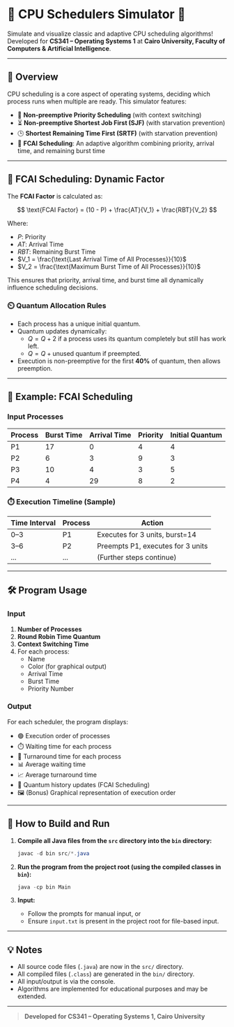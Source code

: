 # 🚦 CPU Schedulers Simulator 🚦

Simulate and visualize classic and adaptive CPU scheduling algorithms! Developed for **CS341 – Operating Systems 1** at **Cairo University, Faculty of Computers & Artificial Intelligence**.

---

## 🧠 Overview

CPU scheduling is a core aspect of operating systems, deciding which process runs when multiple are ready. This simulator features:

- 🏅 **Non-preemptive Priority Scheduling** (with context switching)
- ⏳ **Non-preemptive Shortest Job First (SJF)** (with starvation prevention)
- 🕒 **Shortest Remaining Time First (SRTF)** (with starvation prevention)
- 🧮 **FCAI Scheduling**: An adaptive algorithm combining priority, arrival time, and remaining burst time

---

## 🔬 FCAI Scheduling: Dynamic Factor

The **FCAI Factor** is calculated as:

$$
\text{FCAI Factor} = (10 - P) + \frac{AT}{V_1} + \frac{RBT}{V_2}
$$

Where:

- $P$: Priority
- $AT$: Arrival Time
- $RBT$: Remaining Burst Time
- $V_1 = \frac{\text{Last Arrival Time of All Processes}}{10}$
- $V_2 = \frac{\text{Maximum Burst Time of All Processes}}{10}$

This ensures that priority, arrival time, and burst time all dynamically influence scheduling decisions.

### ⏲️ Quantum Allocation Rules

- Each process has a unique initial quantum.
- Quantum updates dynamically:
  - $Q = Q + 2$ if a process uses its quantum completely but still has work left.
  - $Q = Q + \text{unused quantum}$ if preempted.
- Execution is non-preemptive for the first **40%** of quantum, then allows preemption.

---

## 📝 Example: FCAI Scheduling

### Input Processes

| Process | Burst Time | Arrival Time | Priority | Initial Quantum |
| ------- | ---------- | ------------ | -------- | --------------- |
| P1      | 17         | 0            | 4        | 4               |
| P2      | 6          | 3            | 9        | 3               |
| P3      | 10         | 4            | 3        | 5               |
| P4      | 4          | 29           | 8        | 2               |

### ⏱️ Execution Timeline (Sample)

| Time Interval | Process | Action                             |
| ------------- | ------- | ---------------------------------- |
| 0–3           | P1      | Executes for 3 units, burst=14     |
| 3–6           | P2      | Preempts P1, executes for 3 units  |
| ...           | ...     | (Further steps continue)           |

---

## 🛠️ Program Usage

### Input

1. **Number of Processes**
2. **Round Robin Time Quantum**
3. **Context Switching Time**
4. For each process:
   - Name
   - Color (for graphical output)
   - Arrival Time
   - Burst Time
   - Priority Number

### Output

For each scheduler, the program displays:

- 🟢 Execution order of processes
- ⏱️ Waiting time for each process
- 🔄 Turnaround time for each process
- 📊 Average waiting time
- 📈 Average turnaround time
- 🧮 Quantum history updates (FCAI Scheduling)
- 🖼️ (Bonus) Graphical representation of execution order

---

## 🚀 How to Build and Run

1. **Compile all Java files from the `src` directory into the `bin` directory:**

   ```powershell
   javac -d bin src/*.java
   ```

2. **Run the program from the project root (using the compiled classes in `bin`):**

   ```powershell
   java -cp bin Main
   ```

3. **Input:**
   - Follow the prompts for manual input, or
   - Ensure `input.txt` is present in the project root for file-based input.

---

## 💡 Notes

- All source code files (`.java`) are now in the `src/` directory.
- All compiled files (`.class`) are generated in the `bin/` directory.
- All input/output is via the console.
- Algorithms are implemented for educational purposes and may be extended.

---

> **Developed for CS341 – Operating Systems 1, Cairo University**
